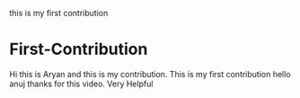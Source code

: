this is my first contribution
# First-Contribution
Hi this is Aryan and this is my contribution.
This is my first contribution
hello anuj thanks for this video. Very Helpful
